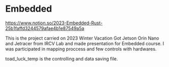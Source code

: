 # Embedded

https://www.notion.so/2023-Embedded-Rust-25b1faffd3244579afae4b1e87549a5a

This is the project carried on 2023 Winter Vacation
Got Jetson Orin Nano and Jetracer from IRCV Lab and made presentation for Embedded course.
I was participated in mapping proccess and few controls with hardwares.

toad_luck_temp is the controlling and data saving file.
